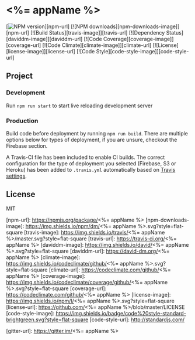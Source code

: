# <%= appName %>

[![NPM version][npm-image]][npm-url]
[![NPM downloads][npm-downloads-image]][npm-url]
[![Build Status][travis-image]][travis-url]
[![Dependency Status][daviddm-image]][daviddm-url]
[![Code Coverage][coverage-image]][coverage-url]
[![Code Climate][climate-image]][climate-url]
[![License][license-image]][license-url]
[![Code Style][code-style-image]][code-style-url]

## Project

### Development
Run `npm run start` to start live reloading development server

### Production

Build code before deployment by running `npm run build`. There are multiple options below for types of deployment, if you are unsure, checkout the Firebase section.

A Travis-CI file has been included to enable CI builds. The correct configuration for the type of deployment you selected (Firebase, S3 or Heroku) has been added to `.travis.yml` automatically based on [Travis settings](https://docs.travis-ci.com/user/deployment/).

## License

MIT

[npm-image]: https://img.shields.io/npm/v/<%=appName%>.svg?style=flat-square
[npm-url]: https://npmjs.org/package/<%= appName %>
[npm-downloads-image]: https://img.shields.io/npm/dm/<%= appName %>.svg?style=flat-square
[travis-image]: https://img.shields.io/travis/<%= appName %>/master.svg?style=flat-square
[travis-url]: https://travis-ci.org/<%= appName %>
[daviddm-image]: https://img.shields.io/david/<%= appName %>.svg?style=flat-square
[daviddm-url]: https://david-dm.org/<%= appName %>
[climate-image]: https://img.shields.io/codeclimate/github/<%= appName %>.svg?style=flat-square
[climate-url]: https://codeclimate.com/github/<%= appName %>
[coverage-image]: https://img.shields.io/codeclimate/coverage/github/<%= appName %>.svg?style=flat-square
[coverage-url]: https://codeclimate.com/github/<%= appName %>
[license-image]: https://img.shields.io/npm/l/<%= appName %>.svg?style=flat-square
[license-url]: https://github.com/<%= appName %>/blob/master/LICENSE
[code-style-image]: https://img.shields.io/badge/code%20style-standard-brightgreen.svg?style=flat-square
[code-style-url]: http://standardjs.com/

[gitter-image]: https://img.shields.io/gitter/room/nwjs/nw.js.svg?style=flat-square
[gitter-url]: https://gitter.im/<%= appName %>
